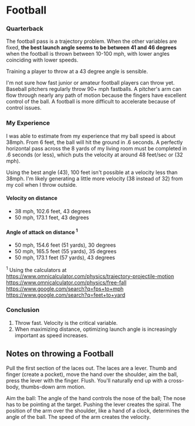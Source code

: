 # Football

### Quarterback

The football pass is a trajectory problem. When the other variables are fixed, **the best launch angle seems to be between 41 and 46 degrees** when the football is thrown between 10-100 mph, with lower angles coinciding with lower speeds.

Training a player to throw at a 43 degree angle is sensible.

I'm not sure how fast junior or amateur football players can throw yet. Baseball pitchers regularly throw 90+ mph fastballs. A pitcher's arm can flow through nearly any path of motion because the fingers have excellent control of the ball. A football is more difficult to accelerate because of control issues.

### My Experience

I was able to estimate from my experience that my ball speed is about 38mph. From 6 feet, the ball will hit the ground in .6 seconds. A perfectly horizontal pass across the 8 yards of my living room must be completed in .6 seconds (or less), which puts the velocity at around 48 feet/sec or (32 mph).

Using the best angle (43), 100 feet isn't possible at a velocity less than 38mph. I'm likely generating a little more velocity (38 instead of 32) from my coil when I throw outside. 

#### Velocity on distance
- 38 mph, 102.6 feet, 43 degrees
- 50 mph, 173.1 feet, 43 degrees

#### Angle of attack on distance <sup>1</sup>
- 50 mph, 154.6 feet (51 yards), 30 degrees
- 50 mph, 165.5 feet (55 yards), 35 degrees
- 50 mph, 173.1 feet (57 yards), 43 degrees

<sup>1</sup> Using the calculators at<br />
https://www.omnicalculator.com/physics/trajectory-projectile-motion <br/>
https://www.omnicalculator.com/physics/free-fall <br/>
https://www.google.com/search?q=fps+to+mph <br/>
https://www.google.com/search?q=feet+to+yard

### Conclusion

1. Throw fast. Velocity is the critical variable.
2. When maximizing distance, optimizing launch angle is increasingly important as speed increases.

## Notes on throwing a Football

Pull the first section of the laces out. The laces are a lever. Thumb and finger (create a pocket), move the hand over the shoulder, aim the ball, press the lever with the finger. Flush. You'll naturally end up with a cross-body, thumbs-down arm motion.

Aim the ball: The angle of the hand controls the nose of the ball; The nose has to be pointing at the target. Pushing the lever creates the spiral. The position of the arm over the shoulder, like a hand of a clock, determines the angle of the ball. The speed of the arm creates the velocity.